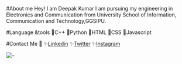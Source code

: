 #About me
Hey! I am Deepak Kumar I am pursuing my engineering in Electronics and Communication from University School of Information, Communication and Technology,GGSIPU.

#Language &tools
🌱C++
🌱Python
🌱HTML
🌱CSS
🌱Javascript

#Contact Me
💬
✨[Linkedin](https://www.linkedin.com/in/deepak-kumar-586198191/)
✨[Twitter](https://twitter.com/deepakjnv9555)
✨[Instagram](https://www.instagram.com/deepakkumar9555/)

![-](https://www.google.com/url?sa=i&url=https%3A%2F%2Fmedium.muz.li%2Ffunniest-animated-gifs-of-the-week-16-8b77fd6cae1c&psig=AOvVaw3yF7PgPo9sf2Y5PzRy-ogy&ust=1608073133090000&source=images&cd=vfe&ved=0CAIQjRxqFwoTCNDAuL3Jzu0CFQAAAAAdAAAAABAE"LCO")
